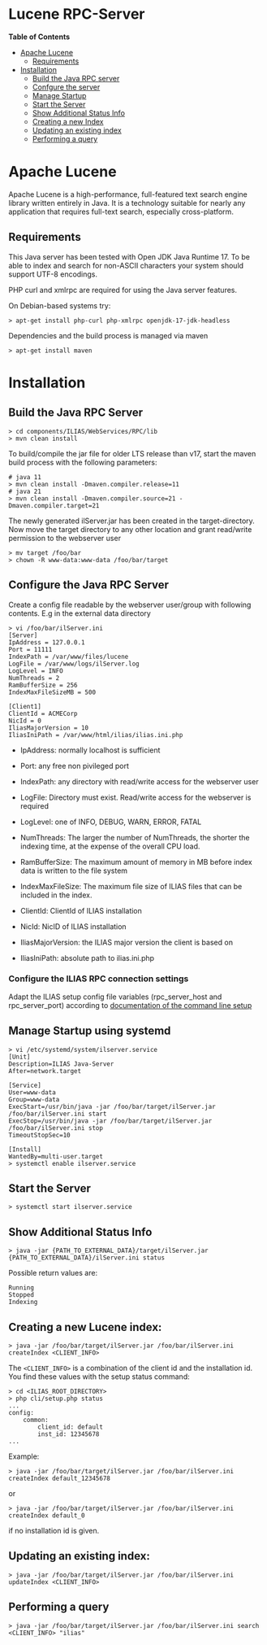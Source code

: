 # Lucene RPC-Server

**Table of Contents**
* [Apache Lucene](#apache-lucene)
  * [Requirements](#requirements)
* [Installation](#installation)
  * [Build the Java RPC server](#build-the-java-rpc-server)
  * [Confgure the server](#configure-the-java-rpc-server)
  * [Manage Startup](#manage-startup-using-systemd)
  * [Start the Server](#start-the-server)
  * [Show Additional Status Info](#show-additional-status-info)
  * [Creating a new Index](#creating-a-new-lucene-index)
  * [Updating an existing index](#manage-startup-using-systemd)
  * [Performing a query](#performing-a-query)

<a name="apache-lucene"></a>
# Apache Lucene

Apache Lucene is a high-performance, full-featured text search engine library
written entirely in Java. It is a technology suitable for nearly any application
that requires full-text search, especially cross-platform.

<a name="requirements"></a>
## Requirements

This Java server has been tested with Open JDK Java Runtime 17.
To be able to index and search for non-ASCII characters your system should
support UTF-8 encodings.

PHP curl and xmlrpc are required for using the Java server features.

On Debian-based systems try:

````shell
> apt-get install php-curl php-xmlrpc openjdk-17-jdk-headless
````
Dependencies and the build process is managed via maven
```shell
> apt-get install maven
```

<a name="installation"></a>
# Installation

<a name="build-java-server"></a>
## Build the Java RPC Server
```shell
> cd components/ILIAS/WebServices/RPC/lib
> mvn clean install
```
To build/compile the jar file for older LTS release than v17, start the maven build process with the following parameters:
```shell
# java 11
> mvn clean install -Dmaven.compiler.release=11
# java 21
> mvn clean install -Dmaven.compiler.source=21 -Dmaven.compiler.target=21
```

The newly generated ilServer.jar has been created in the target-directory.
Now move the target directory to any other location and grant read/write permission to the webserver user 
```shell
> mv target /foo/bar
> chown -R www-data:www-data /foo/bar/target
```

## Configure the Java RPC Server
Create a config file readable by the webserver user/group with following contents. E.g in the external data directory
```shell
> vi /foo/bar/ilServer.ini
[Server]
IpAddress = 127.0.0.1
Port = 11111
IndexPath = /var/www/files/lucene
LogFile = /var/www/logs/ilServer.log
LogLevel = INFO 
NumThreads = 2
RamBufferSize = 256
IndexMaxFileSizeMB = 500

[Client1]
ClientId = ACMECorp
NicId = 0
IliasMajorVersion = 10
IliasIniPath = /var/www/html/ilias/ilias.ini.php
```

- IpAddress: normally localhost is sufficient
- Port: any free non pivileged port
- IndexPath: any directory with read/write access for the webserver user
- LogFile: Directory must exist. Read/write access for the webserver is required
- LogLevel: one of INFO, DEBUG, WARN, ERROR, FATAL
- NumThreads: The larger the number of NumThreads, the shorter the indexing time, at the expense of the overall CPU load.
- RamBufferSize: The maximum amount of memory in MB before index data is written to the file system
- IndexMaxFileSize: The maximum file size of ILIAS files that can be included in the index.

- ClientId: ClientId of ILIAS installation
- NicId: NicID of ILIAS installation
- IliasMajorVersion: the ILIAS major version the client is based on
- IliasIniPath: absolute path to ilias.ini.php

### Configure the ILIAS RPC connection settings
Adapt the ILIAS setup config file variables (rpc_server_host and rpc_server_port) according 
to [documentation of the command line setup](../../../../setup/README.md)

## Manage Startup using systemd
```shell
> vi /etc/systemd/system/ilserver.service
[Unit]
Description=ILIAS Java-Server
After=network.target

[Service]
User=www-data
Group=www-data
ExecStart=/usr/bin/java -jar /foo/bar/target/ilServer.jar /foo/bar/ilServer.ini start
ExecStop=/usr/bin/java -jar /foo/bar/target/ilServer.jar /foo/bar/ilServer.ini stop
TimeoutStopSec=10

[Install]
WantedBy=multi-user.target
> systemctl enable ilserver.service
```

<a name="start-the-server"></a>
## Start the Server
```shell
> systemctl start ilserver.service 
```
## Show Additional Status Info
```shell
> java -jar {PATH_TO_EXTERNAL_DATA}/target/ilServer.jar {PATH_TO_EXTERNAL_DATA}/ilServer.ini status
```

Possible return values are:
```
Running
Stopped
Indexing
```

<a name="creating-a-new-lucene-index"></a>
## Creating a new Lucene index:

```shell
> java -jar /foo/bar/target/ilServer.jar /foo/bar/ilServer.ini createIndex <CLIENT_INFO>
```

The ```<CLIENT_INFO>``` is a combination of the client id and the installation id.
You find these values with the setup status command:
```shell
> cd <ILIAS_ROOT_DIRECTORY>
> php cli/setup.php status
...
config:
    common:
        client_id: default
        inst_id: 12345678
...
```

Example:
```shell
> java -jar /foo/bar/target/ilServer.jar /foo/bar/ilServer.ini createIndex default_12345678
```
or
```shell
> java -jar /foo/bar/target/ilServer.jar /foo/bar/ilServer.ini createIndex default_0
```
if no installation id is given.

<a name="updating-an-existing-index"></a>
## Updating an existing index:

```shell
> java -jar /foo/bar/target/ilServer.jar /foo/bar/ilServer.ini updateIndex <CLIENT_INFO>
```

<a name="performing-a-query"></a>
## Performing a query

```shell
> java -jar /foo/bar/target/ilServer.jar /foo/bar/ilServer.ini search <CLIENT_INFO> "ilias"
```
